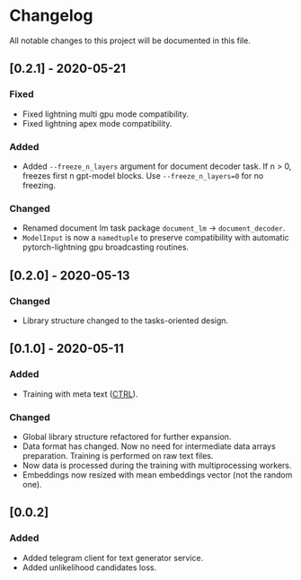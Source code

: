# Changelog
All notable changes to this project will be documented in this file.

## [0.2.1] - 2020-05-21
### Fixed
- Fixed lightning multi gpu mode compatibility.
- Fixed lightning apex mode compatibility.

### Added
- Added `--freeze_n_layers` argument for document decoder task. If n > 0, freezes first n
gpt-model blocks. Use `--freeze_n_layers=0` for no freezing.

### Changed
- Renamed document lm task package `document_lm` -> `document_decoder`.
- `ModelInput` is now a `namedtuple` to preserve compatibility with automatic pytorch-lightning
gpu broadcasting routines.

## [0.2.0] - 2020-05-13
### Changed
- Library structure changed to the tasks-oriented design.

## [0.1.0] - 2020-05-11
### Added
- Training with meta text ([CTRL](https://arxiv.org/pdf/1909.05858.pdf)).

### Changed
- Global library structure refactored for further expansion.
- Data format has changed. Now no need for intermediate data arrays preparation.
Training is performed on raw text files. 
- Now data is processed during the training with multiprocessing workers.
- Embeddings now resized with mean embeddings vector (not the random one).

## [0.0.2]
### Added
- Added telegram client for text generator service.
- Added unlikelihood candidates loss.